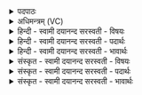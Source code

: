 <details><summary>पदपाठः</summary>

ओष॑धीः। इति॑। मा॒त॒रः॒। तत्। वः॒। दे॒वीः॒। उप॑। ब्रु॒वे॒। स॒नेय॑म्। अश्व॑म्। गाम्। वासः॑। आ॒त्मान॑म्। तव॑। पू॒रु॒ष॒। पु॒रु॒षेति॑ पुरुष। ७८।
</details>

<details><summary>अधिमन्त्रम् (VC)</summary>

- चिकित्सुर्देवता
- भिषगृषिः
- अनुष्टुप्
- गान्धारः
</details>

<details><summary>हिन्दी - स्वामी दयानन्द सरस्वती  - विषयः</summary>

फिर पिता और पुत्र आपस में कैसे वर्त्तें, यह विषय अगले मन्त्र में कहा है ॥
</details>

<details><summary>हिन्दी - स्वामी दयानन्द सरस्वती  - पदार्थः</summary>

पदार्थान्वयभाषाः -  हे (ओषधीः) ओषधियों के (इति) समान सुखदायक (देवीः) सुन्दर विदुषी स्त्री (मातरः) माता ! मैं पुत्र (वः) तुम को (तत्) श्रेष्ठ पथ्यरूप कर्म्म (उपब्रुवे) समीपस्थित होकर उपदेश करूँ। हे (पूरुष) पुरुषार्थी श्रेष्ठ सन्तान ! मैं माता (तव) तेरे (अश्वम्) घोड़े आदि (गाम्) गौ आदि वा पृथिवी आदि (वासः) वस्त्र आदि वा घर और (आत्मानम्) जीव को निरन्तर (सनेयम्) सेवन करूँ ॥७८ ॥
</details>

<details><summary>हिन्दी - स्वामी दयानन्द सरस्वती  - भावार्थः</summary>

भावार्थभाषाः -  इस मन्त्र में उपमालङ्कार है। जैसे जौ आदि ओषधी सेवन की हुई शरीरों को पुष्ट करती हैं, वैसे ही माता विद्या, अच्छी शिक्षा और उपदेश से सन्तानों को पुष्ट करें। जो माता का धन है, वह भाग सन्तान का और जो सन्तान का है, वह माता का, ऐसे सब परस्पर प्रीति से वर्त्त कर निरन्तर सुख को बढ़ावें ॥७८ ॥
</details>

<details><summary>संस्कृत - स्वामी दयानन्द सरस्वती  - विषयः</summary>

पुनः पित्रपत्यानि परस्परं कथं वर्त्तेरन्नित्याह ॥
</details>

<details><summary>संस्कृत - स्वामी दयानन्द सरस्वती  - पदार्थः</summary>

पदार्थान्वयभाषाः -  हे ओषधीरिति देवीर्मातरोऽहं तनयो वस्तत्पत्थ्यं वच उपब्रुवे। हे पुरुष ! सुसन्तानाऽहं माता तवाश्वं गां वास आत्मानं च सततं सनेयम् ॥७८ ॥
</details>

<details><summary>संस्कृत - स्वामी दयानन्द सरस्वती  - भावार्थः</summary>

भावार्थभाषाः -  अत्रोपमालङ्कारः। यथा यवादय ओषधयः सेविताः शरीराणि पुष्यन्ति, तथैव जनन्यो विद्यासुशिक्षोपदेशेनाऽपत्यानि सुपोषयेयुः। यन्मातुरैश्वर्यं तद्दायोऽपत्यस्य यदपत्यस्यैतन्मातुरस्ति, एवं सर्वे सुप्रीत्या वर्त्तित्वा परस्परस्य सुखानि सततं वर्धयेयुः ॥७८ ॥
</details>